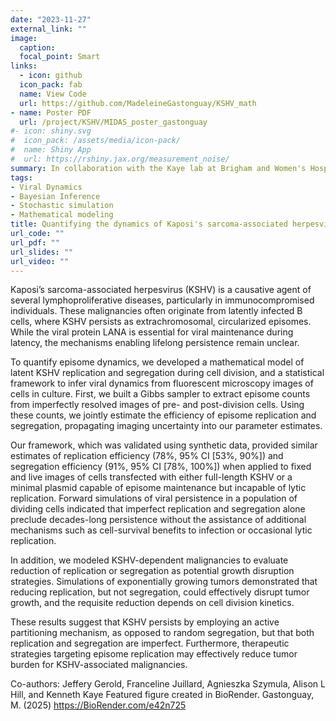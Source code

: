 ```yaml
---
date: "2023-11-27"
external_link: ""
image:
  caption: 
  focal_point: Smart
links:
  - icon: github
  icon_pack: fab
  name: View Code
  url: https://github.com/MadeleineGastonguay/KSHV_math
- name: Poster PDF
  url: /project/KSHV/MIDAS_poster_gastonguay
#- icon: shiny.svg
#  icon_pack: /assets/media/icon-pack/
#  name: Shiny App
#  url: https://rshiny.jax.org/measurement_noise/
summary: In collaboration with the Kaye lab at Brigham and Women's Hospital, we are quantifying the dynamics of latent Kaposi's sarcoma-associated herpesvirus (KSHV) persistence. We developed a mathematical model and a statistical inference framework to infer viral dynamics from fluorescence microscopy images of cells in culture. Forward simulations were used to understand decades-long viral persistence and evaluate latent KSHV replication as a potential therapeutic target to disrupt KSHV-dependent tumor growth. 
tags:
- Viral Dynamics
- Bayesian Inference
- Stochastic simulation
- Mathematical modeling
title: Quantifying the dynamics of Kaposi's sarcoma-associated herpesvirus persistence
url_code: ""
url_pdf: ""
url_slides: ""
url_video: ""
---
```


Kaposi’s sarcoma-associated herpesvirus (KSHV) is a causative agent of several 
lymphoproliferative diseases, particularly in immunocompromised individuals. 
These malignancies often originate from latently infected B cells, where KSHV persists as extrachromosomal, 
circularized episomes. While the viral protein LANA is essential for viral maintenance during latency, 
the mechanisms enabling lifelong persistence remain unclear.

To quantify episome dynamics, we developed a mathematical model of latent KSHV 
replication and segregation during cell division, and a statistical framework to 
infer viral dynamics from fluorescent microscopy images of cells in culture. First, 
we built a Gibbs sampler to extract episome counts from imperfectly resolved images 
of pre- and post-division cells. Using these counts, we jointly estimate the efficiency 
of episome replication and segregation, propagating imaging uncertainty into our parameter estimates.

Our framework, which was validated using synthetic data, provided similar estimates of 
replication efficiency (78%, 95% CI [53%, 90%]) and segregation efficiency (91%, 95% CI [78%, 100%]) 
when applied to fixed and live images of cells transfected with either full-length KSHV or 
a minimal plasmid capable of episome maintenance but incapable of lytic replication. 
Forward simulations of viral persistence in a population of dividing cells indicated that 
imperfect replication and segregation alone preclude decades-long persistence without the 
assistance of additional mechanisms such as cell-survival benefits to infection or occasional lytic replication. 

In addition, we modeled KSHV-dependent malignancies to evaluate reduction of replication 
or segregation as potential growth disruption strategies. Simulations of exponentially growing 
tumors demonstrated that reducing replication, but not segregation, could effectively disrupt tumor growth, 
and the requisite reduction depends on cell division kinetics.

These results suggest that KSHV persists by employing an active partitioning mechanism, 
as opposed to random segregation, but that both replication and segregation are imperfect. 
Furthermore, therapeutic strategies targeting episome replication may effectively 
reduce tumor burden for KSHV-associated malignancies. 

Co-authors: Jeffery Gerold, Franceline Juillard, Agnieszka Szymula, Alison L Hill, and Kenneth Kaye
Featured figure created in BioRender. Gastonguay, M. (2025) https://BioRender.com/e42n725
